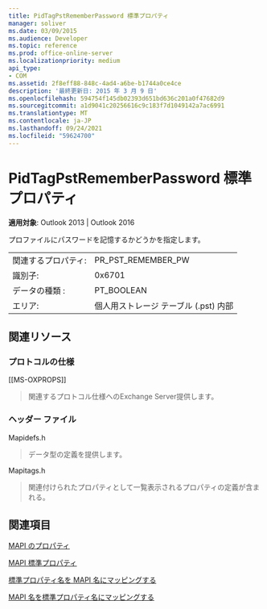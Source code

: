 ```yaml
---
title: PidTagPstRememberPassword 標準プロパティ
manager: soliver
ms.date: 03/09/2015
ms.audience: Developer
ms.topic: reference
ms.prod: office-online-server
ms.localizationpriority: medium
api_type:
- COM
ms.assetid: 2f8eff88-848c-4ad4-a6be-b1744a0ce4ce
description: '最終更新日: 2015 年 3 月 9 日'
ms.openlocfilehash: 594754f145db02393d651bd636c201a0f47682d9
ms.sourcegitcommit: a1d9041c20256616c9c183f7d1049142a7ac6991
ms.translationtype: MT
ms.contentlocale: ja-JP
ms.lasthandoff: 09/24/2021
ms.locfileid: "59624700"
---
```

# <a name="pidtagpstrememberpassword-canonical-property"></a>PidTagPstRememberPassword 標準プロパティ

  
  
**適用対象**: Outlook 2013 | Outlook 2016 
  
プロファイルにパスワードを記憶するかどうかを指定します。
  
|||
|:-----|:-----|
|関連するプロパティ:  <br/> |PR_PST_REMEMBER_PW  <br/> |
|識別子:  <br/> |0x6701  <br/> |
|データの種類 :   <br/> |PT_BOOLEAN  <br/> |
|エリア:  <br/> |個人用ストレージ テーブル (.pst) 内部  <br/> |
   
## <a name="related-resources"></a>関連リソース

### <a name="protocol-specifications"></a>プロトコルの仕様

[[MS-OXPROPS]] 
  
> 関連するプロトコル仕様へのExchange Server提供します。
    
### <a name="header-files"></a>ヘッダー ファイル

Mapidefs.h
  
> データ型の定義を提供します。
    
Mapitags.h
  
> 関連付けられたプロパティとして一覧表示されるプロパティの定義が含まれる。
    
## <a name="see-also"></a>関連項目



[MAPI のプロパティ](mapi-properties.md)
  
[MAPI 標準プロパティ](mapi-canonical-properties.md)
  
[標準プロパティ名を MAPI 名にマッピングする](mapping-canonical-property-names-to-mapi-names.md)
  
[MAPI 名を標準プロパティ名にマッピングする](mapping-mapi-names-to-canonical-property-names.md)

